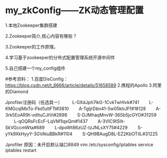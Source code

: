 # my_zkConfig——ZK动态管理配置
1.本地Zookeeper集群搭建

2.Zookeeper简介,核心内容有哪些？

3.Zookeeper的工作原理。

4.学习基于zookeeper的分布式配置管理系统开源中间件

5.自己搭建一个my_config组件


#参考资料：
1.百度DisConfig：
https://blog.csdn.net/t_6666/article/details/51658589
2.携程的Apollo
3.阿里的Diamond

Jprofiler注册码（任选其一）
　　L-GXdJph7lkG-1CvkTwHlvk#741
　　L-KMGcqlMxTo-Fkd1ultFTt#3810
　　A-TgIjrDbn41-5w05ktrJFf#18128
　　A-3rk5EoAR9t-vdItuCJtVi#2898
　　S-DJMhaqMnvW-36Sb5jcGYO#31259
　　L-qOQRsFcEcF-LqVM1lqxQm#1437
　　A-3VIC9ISIit-SkVGccmWta#689
　　L-dpoWt86zUZ-tzJNLsXY75#4229
　　S-yYk9XkHyyY-3GVAtuBBkR#1104
　　S-QH9BAugD8L-EZ2KbOTiIL#31225

Jprofiler
原因：未开启默认端口8849
vim /etc/sysconfig/iptables
service iptables restart
